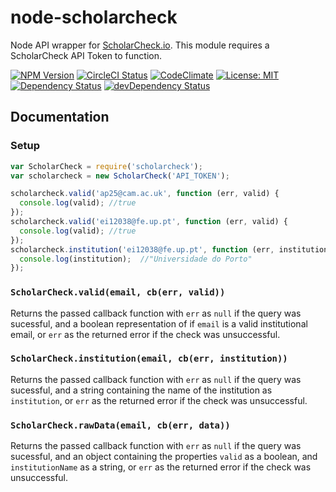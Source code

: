 # node-scholarcheck
Node API wrapper for [ScholarCheck.io](http://www.scholarcheck.io/). This module requires a ScholarCheck API Token to function.

[![NPM Version](https://img.shields.io/npm/v/scholarcheck.svg)](https://www.npmjs.com/package/scholarcheck) [![CircleCI Status](https://img.shields.io/circleci/project/caffeinewriter/node-scholarcheck.svg)](https://circleci.com/gh/caffeinewriter/node-scholarcheck) [![CodeClimate](https://img.shields.io/codeclimate/github/kabisaict/flow.svg)](https://codeclimate.com/github/caffeinewriter/node-scholarcheck) [![License: MIT](https://img.shields.io/npm/l/scholarcheck.svg)](https://www.npmjs.com/package/scholarcheck) [![Dependency Status](https://david-dm.org/caffeinewriter/node-scholarcheck.svg)](https://david-dm.org/caffeinewriter/node-scholarcheck) [![devDependency Status](https://david-dm.org/caffeinewriter/node-scholarcheck/dev-status.svg)](https://david-dm.org/caffeinewriter/node-scholarcheck#info=devDependencies)

## Documentation

### Setup
```javascript
var ScholarCheck = require('scholarcheck');
var scholarcheck = new ScholarCheck('API_TOKEN');

scholarcheck.valid('ap25@cam.ac.uk', function (err, valid) {
  console.log(valid); //true
});
scholarcheck.valid('ei12038@fe.up.pt', function (err, valid) {
  console.log(valid); //true
});
scholarcheck.institution('ei12038@fe.up.pt', function (err, institution) {
  console.log(institution);  //"Universidade do Porto"
});
```

### `ScholarCheck.valid(email, cb(err, valid))`
Returns the passed callback function with `err` as `null` if the query was sucessful, and a boolean representation of if `email` is a valid institutional email, or `err` as the returned error if the check was unsuccessful.

### `ScholarCheck.institution(email, cb(err, institution))`
Returns the passed callback function with `err` as `null` if the query was sucessful, and a string containing the name of the institution as `institution`, or `err` as the returned error if the check was unsuccessful.

### `ScholarCheck.rawData(email, cb(err, data))`
Returns the passed callback function with `err` as `null` if the query was sucessful, and an object containing the properties `valid` as a boolean, and `institutionName` as a string, or `err` as the returned error if the check was unsuccessful.
